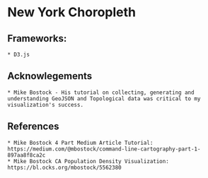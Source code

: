 # New York Choropleth

## Frameworks:
    * D3.js
    
## Acknowlegements
    * Mike Bostock - His tutorial on collecting, generating and understanding GeoJSON and Topological data was critical to my visualization's success. 

## References
    * Mike Bostock 4 Part Medium Article Tutorial: https://medium.com/@mbostock/command-line-cartography-part-1-897aa8f8ca2c
    * Mike Bostock CA Population Density Visualization: https://bl.ocks.org/mbostock/5562380
